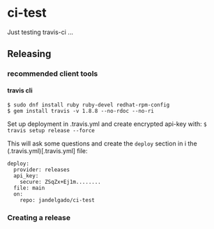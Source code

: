 # ci-test
Just testing travis-ci ...

## Releasing
### recommended client tools
#### travis cli
```
$ sudo dnf install ruby ruby-devel redhat-rpm-config
$ gem install travis -v 1.8.8 --no-rdoc --no-ri
```

Set up deployment in .travis.yml and create encrypted api-key with:
`$ travis setup release --force`

This will ask some questions and create the `deploy` section in i
the (.travis.yml)[.travis.yml] file:
```
deploy:
  provider: releases
  api_key:
    secure: ZSqZx+Ej1m........
  file: main
  on:
    repo: jandelgado/ci-test
```

### Creating a release


